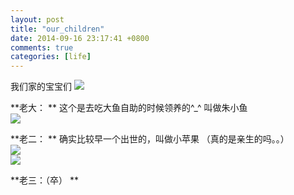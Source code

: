 ```yaml
---
layout: post
title: "our_children"
date: 2014-09-16 23:17:41 +0800
comments: true
categories: [life]
---
```


我们家的宝宝们 ![](http://ctc.qzonestyle.gtimg.cn/qzone/em/e121.gif?max_age=2592000)

<!--more-->

**老大： ** 这个是去吃大鱼自助的时候领养的^_^ 叫做朱小鱼   
![](/images/blog\140916_family/child_biggest.jpg)   
   

**老二： ** 确实比较早一个出世的，叫做小苹果 （真的是亲生的吗。。）   
![](/images/blog\140916_family/child_second.jpg)    
![](/images/blog\140916_family/child_second2.jpg)   

**老三：（卒） ** 